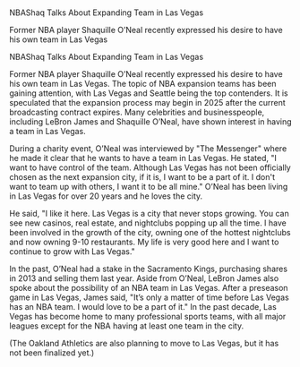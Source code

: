 #  

NBAShaq Talks About Expanding Team in Las Vegas

Former NBA player Shaquille O’Neal recently expressed his desire to have his own team in Las Vegas 
  

NBAShaq Talks About Expanding Team in Las Vegas

Former NBA player Shaquille O’Neal recently expressed his desire to have his own team in Las Vegas. The topic of NBA expansion teams has been gaining attention, with Las Vegas and Seattle being the top contenders. It is speculated that the expansion process may begin in 2025 after the current broadcasting contract expires. Many celebrities and businesspeople, including LeBron James and Shaquille O’Neal, have shown interest in having a team in Las Vegas.

During a charity event, O’Neal was interviewed by "The Messenger" where he made it clear that he wants to have a team in Las Vegas. He stated, "I want to have control of the team. Although Las Vegas has not been officially chosen as the next expansion city, if it is, I want to be a part of it. I don't want to team up with others, I want it to be all mine." O’Neal has been living in Las Vegas for over 20 years and he loves the city.

He said, "I like it here. Las Vegas is a city that never stops growing. You can see new casinos, real estate, and nightclubs popping up all the time. I have been involved in the growth of the city, owning one of the hottest nightclubs and now owning 9-10 restaurants. My life is very good here and I want to continue to grow with Las Vegas."

In the past, O’Neal had a stake in the Sacramento Kings, purchasing shares in 2013 and selling them last year. Aside from O’Neal, LeBron James also spoke about the possibility of an NBA team in Las Vegas. After a preseason game in Las Vegas, James said, "It’s only a matter of time before Las Vegas has an NBA team. I would love to be a part of it." In the past decade, Las Vegas has become home to many professional sports teams, with all major leagues except for the NBA having at least one team in the city.

(The Oakland Athletics are also planning to move to Las Vegas, but it has not been finalized yet.)